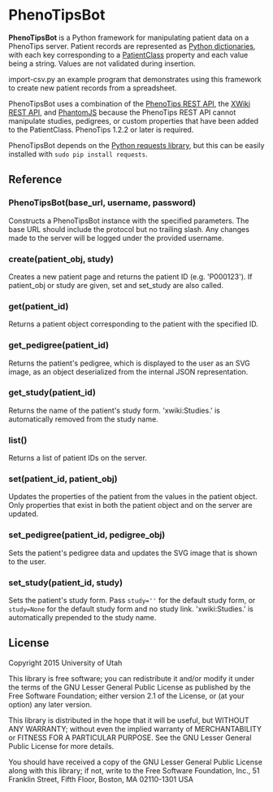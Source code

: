 # PhenoTipsBot
**PhenoTipsBot** is a Python framework for manipulating patient data on a
PhenoTips server. Patient records are represented as
[Python dictionaries](https://docs.python.org/3/tutorial/datastructures.html#dictionaries),
with each key corresponding to a [PatientClass](https://playground.phenotips.org/bin/PhenoTips/PatientClass)
property and each value being a string. Values are not validated during insertion.

import-csv.py an example program that demonstrates using this framework to
create new patient records from a spreadsheet.

PhenoTipsBot uses a combination of the
[PhenoTips REST API](https://phenotips.org/DevGuide/RESTfulAPI), the
[XWiki REST API](http://platform.xwiki.org/xwiki/bin/view/Features/XWikiRESTfulAPI),
and [PhantomJS](http://phantomjs.org/) because the PhenoTips REST API cannot
manipulate studies, pedigrees, or custom properties that have been added to the
PatientClass. PhenoTips 1.2.2 or later is required.

PhenoTipsBot depends on the
[Python requests library](http://docs.python-requests.org/en/latest/), but this
can be easily installed with `sudo pip install requests`.

## Reference
### PhenoTipsBot(base_url, username, password)
Constructs a PhenoTipsBot instance with the specified parameters. The base URL
should include the protocol but no trailing slash. Any changes made to the
server will be logged under the provided username.

### create(patient_obj, study)
Creates a new patient page and returns the patient ID (e.g. 'P000123'). If
patient_obj or study are given, set and set_study are also called.

### get(patient_id)
Returns a patient object corresponding to the patient with the specified ID.

### get_pedigree(patient_id)
Returns the patient's pedigree, which is displayed to the user as an SVG image,
as an object deserialized from the internal JSON representation.

### get_study(patient_id)
Returns the name of the patient's study form. 'xwiki:Studies.' is automatically
removed from the study name.

### list()
Returns a list of patient IDs on the server.

### set(patient_id, patient_obj)
Updates the properties of the patient from the values in the patient object.
Only properties that exist in both the patient object and on the server are
updated.

### set_pedigree(patient_id, pedigree_obj)
Sets the patient's pedigree data and updates the SVG image that is shown to the
user.

### set_study(patient_id, study)
Sets the patient's study form. Pass `study=''` for the default study form, or
`study=None` for the default study form and no study link. 'xwiki:Studies.' is
automatically prepended to the study name.

## License
Copyright 2015 University of Utah

This library is free software; you can redistribute it and/or
modify it under the terms of the GNU Lesser General Public
License as published by the Free Software Foundation; either
version 2.1 of the License, or (at your option) any later version.

This library is distributed in the hope that it will be useful,
but WITHOUT ANY WARRANTY; without even the implied warranty of
MERCHANTABILITY or FITNESS FOR A PARTICULAR PURPOSE.  See the GNU
Lesser General Public License for more details.

You should have received a copy of the GNU Lesser General Public
License along with this library; if not, write to the Free Software
Foundation, Inc., 51 Franklin Street, Fifth Floor, Boston, MA  02110-1301
USA
